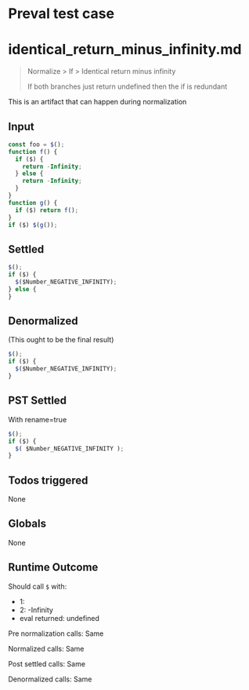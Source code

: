# Preval test case

# identical_return_minus_infinity.md

> Normalize > If > Identical return minus infinity
>
> If both branches just return undefined then the if is redundant

This is an artifact that can happen during normalization

## Input

`````js filename=intro
const foo = $();
function f() {
  if ($) {
    return -Infinity;
  } else {
    return -Infinity;
  }
}
function g() {
  if ($) return f();
}
if ($) $(g());
`````


## Settled


`````js filename=intro
$();
if ($) {
  $($Number_NEGATIVE_INFINITY);
} else {
}
`````


## Denormalized
(This ought to be the final result)

`````js filename=intro
$();
if ($) {
  $($Number_NEGATIVE_INFINITY);
}
`````


## PST Settled
With rename=true

`````js filename=intro
$();
if ($) {
  $( $Number_NEGATIVE_INFINITY );
}
`````


## Todos triggered


None


## Globals


None


## Runtime Outcome


Should call `$` with:
 - 1: 
 - 2: -Infinity
 - eval returned: undefined

Pre normalization calls: Same

Normalized calls: Same

Post settled calls: Same

Denormalized calls: Same
